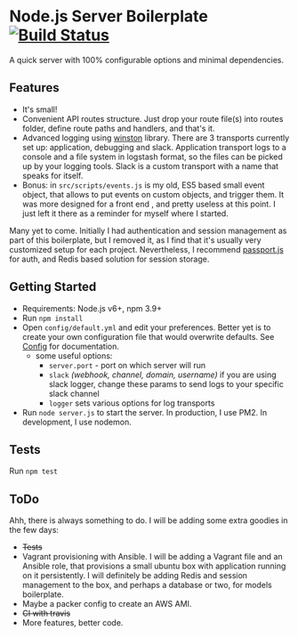 # Node.js Server Boilerplate [![Build Status](https://travis-ci.org/avlasov/node-server-boilerplate.svg?branch=master)](https://travis-ci.org/avlasov/node-server-boilerplate)

A quick server with 100% configurable options and minimal dependencies.

## Features

- It's small!
- Convenient API routes structure. Just drop your route file(s) into routes folder, define route paths and handlers, and that's it.
- Advanced logging using [winston](https://github.com/winstonjs/winston) library. There are 3 transports currently set up: application, debugging and slack. Application transport logs to a console and a file system in logstash format, so the files can be picked up by your logging tools. Slack is a custom transport with a name that speaks for itself. 
- Bonus: in `src/scripts/events.js` is my old, ES5 based small event object, that allows to put events on custom objects, and trigger them. It was more designed for a front end , and pretty useless at this point. I just left it there as a reminder for myself where I started. 

Many yet to come. Initially I had authentication and session management as part of this boilerplate, but I removed it, as I find that it's usually very customized setup for each project. Nevertheless, I recommend [passport.js](http://passportjs.org/) for auth, and Redis based solution for session storage.


## Getting Started

- Requirements: Node.js v6+, npm 3.9+
- Run `npm install`
- Open `config/default.yml` and edit your preferences. Better yet is to create your own configuration file that would overwrite defaults. See [Config](https://github.com/lorenwest/node-config) for documentation.
    - some useful options:
        - `server.port` - port on which server will run
        - `slack` *(webhook, channel, domain, username)* if you are using slack logger, change these params to send logs to your specific slack channel
        - `logger` sets various options for log transports
- Run `node server.js` to start the server. In production, I use PM2. In development, I use nodemon.

## Tests
Run `npm test`

## ToDo
Ahh, there is always something to do.
I will be adding some extra goodies in the few days:
- ~~Tests~~
- Vagrant provisioning with Ansible. I will be adding a Vagrant file and an Ansible role, that provisions a small ubuntu box with application running on it persistently. I will definitely be adding Redis and session management to the box, and perhaps a database or two, for models boilerplate.
- Maybe a packer config to create an AWS AMI.
- ~~CI with travis~~
- More features, better code.

   

        

